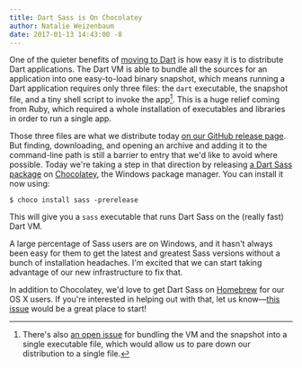 ```yaml
---
title: Dart Sass is On Chocolatey
author: Natalie Weizenbaum
date: 2017-01-13 14:43:00 -8
---
```


One of the quieter benefits of [moving to Dart](/blog/announcing-dart-sass) is
how easy it is to distribute Dart applications. The Dart VM is able to bundle
all the sources for an application into one easy-to-load binary snapshot, which
means running a Dart application requires only three files: the `dart`
executable, the snapshot file, and a tiny shell script to invoke the app[^1].
This is a huge relief coming from Ruby, which required a whole installation of
executables and libraries in order to run a single app.

Those three files are what we distribute today [on our GitHub release
page](https://github.com/sass/dart-sass/releases). But finding, downloading, and
opening an archive and adding it to the command-line path is still a barrier to
entry that we'd like to avoid where possible. Today we're taking a step in that
direction by releasing [a Dart Sass
package](https://community.chocolatey.org/packages/sass) on
[Chocolatey](https://chocolatey.org/), the Windows package manager. You can
install it now using:

```shellsession
$ choco install sass -prerelease
```

This will give you a `sass` executable that runs Dart Sass on the (really fast)
Dart VM.

A large percentage of Sass users are on Windows, and it hasn't always been easy
for them to get the latest and greatest Sass versions without a bunch of
installation headaches. I'm excited that we can start taking advantage of our
new infrastructure to fix that.

In addition to Chocolatey, we'd love to get Dart Sass on
[Homebrew](http://brew.sh/) for our OS X users. If you're interested in helping
out with that, let us know—[this
issue](https://github.com/sass/dart-sass/issues/97) would be a great place to
start!

[^1]: There's also [an open
    issue](https://github.com/dart-lang/sdk/issues/27596) for bundling the VM
    and the snapshot into a single executable file, which would allow us to pare
    down our distribution to a single file.

